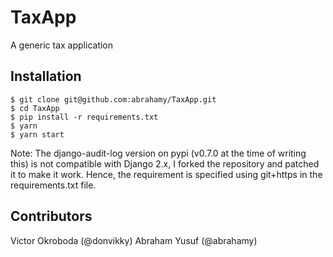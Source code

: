 # TaxApp
A generic tax application

## Installation
```
$ git clone git@github.com:abrahamy/TaxApp.git
$ cd TaxApp
$ pip install -r requirements.txt
$ yarn
$ yarn start
```
Note: The django-audit-log version on pypi (v0.7.0 at the time of writing this) is not compatible with Django 2.x, I forked the repository and patched it to make it work. Hence, the requirement is specified using git+https in the requirements.txt file.

## Contributors
Victor Okroboda (@donvikky)
Abraham Yusuf (@abrahamy)
